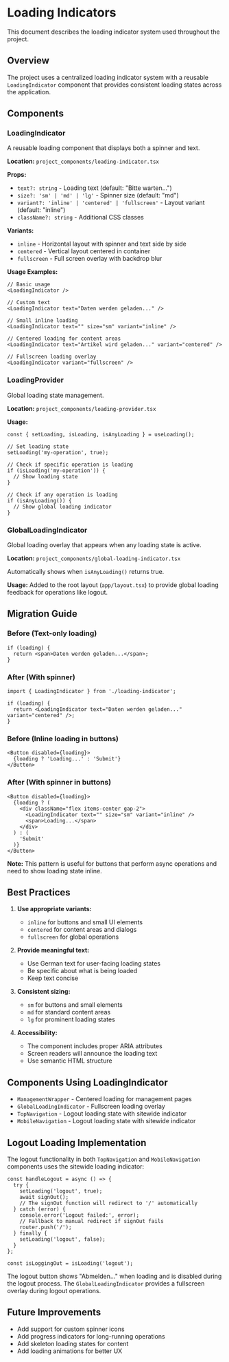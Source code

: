# Loading Indicators

This document describes the loading indicator system used throughout the project.

## Overview

The project uses a centralized loading indicator system with a reusable `LoadingIndicator` component that provides consistent loading states across the application.

## Components

### LoadingIndicator

A reusable loading component that displays both a spinner and text.

**Location:** `project_components/loading-indicator.tsx`

**Props:**
- `text?: string` - Loading text (default: "Bitte warten...")
- `size?: 'sm' | 'md' | 'lg'` - Spinner size (default: "md")
- `variant?: 'inline' | 'centered' | 'fullscreen'` - Layout variant (default: "inline")
- `className?: string` - Additional CSS classes

**Variants:**
- `inline` - Horizontal layout with spinner and text side by side
- `centered` - Vertical layout centered in container
- `fullscreen` - Full screen overlay with backdrop blur

**Usage Examples:**

```tsx
// Basic usage
<LoadingIndicator />

// Custom text
<LoadingIndicator text="Daten werden geladen..." />

// Small inline loading
<LoadingIndicator text="" size="sm" variant="inline" />

// Centered loading for content areas
<LoadingIndicator text="Artikel wird geladen..." variant="centered" />

// Fullscreen loading overlay
<LoadingIndicator variant="fullscreen" />
```

### LoadingProvider

Global loading state management.

**Location:** `project_components/loading-provider.tsx`

**Usage:**
```tsx
const { setLoading, isLoading, isAnyLoading } = useLoading();

// Set loading state
setLoading('my-operation', true);

// Check if specific operation is loading
if (isLoading('my-operation')) {
  // Show loading state
}

// Check if any operation is loading
if (isAnyLoading()) {
  // Show global loading indicator
}
```

### GlobalLoadingIndicator

Global loading overlay that appears when any loading state is active.

**Location:** `project_components/global-loading-indicator.tsx`

Automatically shows when `isAnyLoading()` returns true.

**Usage:** Added to the root layout (`app/layout.tsx`) to provide global loading feedback for operations like logout.

## Migration Guide

### Before (Text-only loading)
```tsx
if (loading) {
  return <span>Daten werden geladen...</span>;
}
```

### After (With spinner)
```tsx
import { LoadingIndicator } from './loading-indicator';

if (loading) {
  return <LoadingIndicator text="Daten werden geladen..." variant="centered" />;
}
```

### Before (Inline loading in buttons)
```tsx
<Button disabled={loading}>
  {loading ? 'Loading...' : 'Submit'}
</Button>
```

### After (With spinner in buttons)
```tsx
<Button disabled={loading}>
  {loading ? (
    <div className="flex items-center gap-2">
      <LoadingIndicator text="" size="sm" variant="inline" />
      <span>Loading...</span>
    </div>
  ) : (
    'Submit'
  )}
</Button>
```

**Note:** This pattern is useful for buttons that perform async operations and need to show loading state inline.

## Best Practices

1. **Use appropriate variants:**
   - `inline` for buttons and small UI elements
   - `centered` for content areas and dialogs
   - `fullscreen` for global operations

2. **Provide meaningful text:**
   - Use German text for user-facing loading states
   - Be specific about what is being loaded
   - Keep text concise

3. **Consistent sizing:**
   - `sm` for buttons and small elements
   - `md` for standard content areas
   - `lg` for prominent loading states

4. **Accessibility:**
   - The component includes proper ARIA attributes
   - Screen readers will announce the loading text
   - Use semantic HTML structure

## Components Using LoadingIndicator

- `ManagementWrapper` - Centered loading for management pages
- `GlobalLoadingIndicator` - Fullscreen loading overlay
- `TopNavigation` - Logout loading state with sitewide indicator
- `MobileNavigation` - Logout loading state with sitewide indicator

## Logout Loading Implementation

The logout functionality in both `TopNavigation` and `MobileNavigation` components uses the sitewide loading indicator:

```tsx
const handleLogout = async () => {
  try {
    setLoading('logout', true);
    await signOut();
    // The signOut function will redirect to '/' automatically
  } catch (error) {
    console.error('Logout failed:', error);
    // Fallback to manual redirect if signOut fails
    router.push('/');
  } finally {
    setLoading('logout', false);
  }
};

const isLoggingOut = isLoading('logout');
```

The logout button shows "Abmelden..." when loading and is disabled during the logout process. The `GlobalLoadingIndicator` provides a fullscreen overlay during logout operations.

## Future Improvements

- Add support for custom spinner icons
- Add progress indicators for long-running operations
- Add skeleton loading states for content
- Add loading animations for better UX 